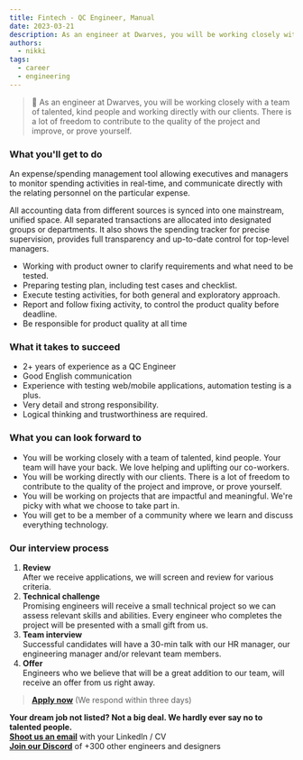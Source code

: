 ```yaml
---
title: Fintech - QC Engineer, Manual
date: 2023-03-21
description: As an engineer at Dwarves, you will be working closely with a team of talented, kind people and working directly with our clients. There is a lot of freedom to contribute to the quality of the project and improve, or prove yourself
authors:
  - nikki
tags:
  - career
  - engineering
---
```


> 🤝 As an engineer at Dwarves, you will be working closely with a team of talented, kind people and working directly with our clients. There is a lot of freedom to contribute to the quality of the project and improve, or prove yourself.

### What you'll get to do

An expense/spending management tool allowing executives and managers to monitor spending activities in real-time, and communicate directly with the relating personnel on the particular expense.

All accounting data from different sources is synced into one mainstream, unified space. All separated transactions are allocated into designated groups or departments. It also shows the spending tracker for precise supervision, provides full transparency and up-to-date control for top-level managers.

- Working with product owner to clarify requirements and what need to be tested.
- Preparing testing plan, including test cases and checklist.
- Execute testing activities, for both general and exploratory approach.
- Report and follow fixing activity, to control the product quality before deadline.
- Be responsible for product quality at all time

### What it takes to succeed

- 2+ years of experience as a QC Engineer
- Good English communication
- Experience with testing web/mobile applications, automation testing is a plus.
- Very detail and strong responsibility.
- Logical thinking and trustworthiness are required.

### What you can look forward to

- You will be working closely with a team of talented, kind people. Your team will have your back. We love helping and uplifting our co-workers.
- You will be working directly with our clients. There is a lot of freedom to contribute to the quality of the project and improve, or prove yourself.
- You will be working on projects that are impactful and meaningful. We're picky with what we choose to take part in.
- You will get to be a member of a community where we learn and discuss everything technology.

### Our interview process

1. **Review**<br>After we receive applications, we will screen and review for various criteria.
2. **Technical challenge**<br>Promising engineers will receive a small technical project so we can assess relevant skills and abilities. Every engineer who completes the project will be presented with a small gift from us.
3. **Team interview**<br>Successful candidates will have a 30-min talk with our HR manager, our engineering manager and/or relevant team members.
4. **Offer**<br>Engineers who we believe that will be a great addition to our team, will receive an offer from us right away.

> **[Apply now](mailtospawnd.foundation)** (We respond within three days)

**Your dream job not listed? Not a big deal. We hardly ever say no to talented people.**\
[**Shoot us an email**](mailtospawnd.foundation) with your LinkedIn / CV\
[**Join our Discord**](https://discord.gg/dfoundation) of +300 other engineers and designers
